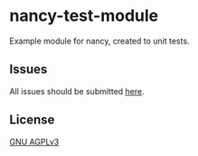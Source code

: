 # nancy-test-module
Example module for nancy, created to unit tests. 

## Issues
All issues should be submitted [here](https://github.com/communityforcoders/nancy/issues).

## License
[GNU AGPLv3](LICENSE)
